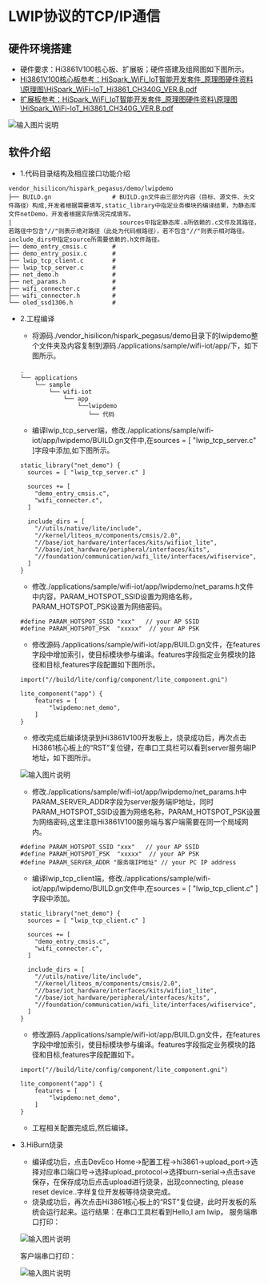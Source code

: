# LWIP协议的TCP/IP通信<a name="ZH-CN_TOPIC_0000001130176841"></a>

## 硬件环境搭建
-    硬件要求：Hi3861V100核心板、扩展板；硬件搭建及组网图如下图所示。
-    [Hi3861V100核心板参考：HiSpark_WiFi_IoT智能开发套件_原理图硬件资料\原理图\HiSpark_WiFi-IoT_Hi3861_CH340G_VER.B.pdf](http://gitee.com/hihope_iot/embedded-race-hisilicon-track-2022/blob/master/%E7%A1%AC%E4%BB%B6%E8%B5%84%E6%96%99/HiSpark_WiFi_IoT%E6%99%BA%E8%83%BD%E5%AE%B6%E5%B1%85%E5%BC%80%E5%8F%91%E5%A5%97%E4%BB%B6_%E5%8E%9F%E7%90%86%E5%9B%BE.rar)
-    [扩展板参考：HiSpark_WiFi_IoT智能开发套件_原理图硬件资料\原理图\HiSpark_WiFi-IoT_Hi3861_CH340G_VER.B.pdf](http://gitee.com/hihope_iot/embedded-race-hisilicon-track-2022/blob/master/%E7%A1%AC%E4%BB%B6%E8%B5%84%E6%96%99/HiSpark_WiFi_IoT%E6%99%BA%E8%83%BD%E5%AE%B6%E5%B1%85%E5%BC%80%E5%8F%91%E5%A5%97%E4%BB%B6_%E5%8E%9F%E7%90%86%E5%9B%BE.rar)

![输入图片说明](https://gitee.com/asd1122/tupian/raw/master/%E5%9B%BE%E7%89%87/%E5%9B%BE%E7%89%87202.png)

## 软件介绍
-   1.代码目录结构及相应接口功能介绍
```
vendor_hisilicon/hispark_pegasus/demo/lwipdemo
├── BUILD.gn                 # BUILD.gn文件由三部分内容（目标、源文件、头文件路径）构成,开发者根据需要填写,static_library中指定业务模块的编译结果，为静态库文件netDemo，开发者根据实际情况完成填写。
|                              sources中指定静态库.a所依赖的.c文件及其路径，若路径中包含"//"则表示绝对路径（此处为代码根路径），若不包含"//"则表示相对路径。include_dirs中指定source所需要依赖的.h文件路径。
├── demo_entry_cmsis.c       # 
├── demo_entry_posix.c       #
├── lwip_tcp_client.c        # 
├── lwip_tcp_server.c        # 
├── net_demo.h               # 
├── net_params.h             # 
├── wifi_connecter.c         # 
├── wifi_connecter.h         # 
└── oled_ssd1306.h           # 
```
-   2.工程编译
    -   将源码./vendor_hisilicon/hispark_pegasus/demo目录下的lwipdemo整个文件夹及内容复制到源码./applications/sample/wifi-iot/app/下，如下图所示。
    ```
    .
    └── applications
        └── sample
            └── wifi-iot
                └── app
                    └──lwipdemo
                       └── 代码
    ```

    -   编译lwip_tcp_server端，修改./applications/sample/wifi-iot/app/lwipdemo/BUILD.gn文件中,在sources = [ "lwip_tcp_server.c" ]字段中添加,如下图所示。
    ```
    static_library("net_demo") {
      sources = [ "lwip_tcp_server.c" ]

      sources += [
        "demo_entry_cmsis.c",
        "wifi_connecter.c",
      ]

      include_dirs = [
        "//utils/native/lite/include",
        "//kernel/liteos_m/components/cmsis/2.0",
        "//base/iot_hardware/interfaces/kits/wifiiot_lite",
        "//base/iot_hardware/peripheral/interfaces/kits",
        "//foundation/communication/wifi_lite/interfaces/wifiservice",
      ]
    }
    ```

    -   修改./applications/sample/wifi-iot/app/lwipdemo/net_params.h文件中内容，PARAM_HOTSPOT_SSID设置为网络名称，PARAM_HOTSPOT_PSK设置为网络密码。
    ```
    #define PARAM_HOTSPOT_SSID "xxx"   // your AP SSID
    #define PARAM_HOTSPOT_PSK  "xxxxx"  // your AP PSK
    ```

    -   修改源码./applications/sample/wifi-iot/app/BUILD.gn文件，在features字段中增加索引，使目标模块参与编译。features字段指定业务模块的路径和目标,features字段配置如下图所示。
    ```
    import("//build/lite/config/component/lite_component.gni")
    
    lite_component("app") {
        features = [
            "lwipdemo:net_demo",
        ]
    }
    ```

    -   修改完成后编译烧录到Hi3861V100开发板上，烧录成功后，再次点击Hi3861核心板上的“RST”复位键，在串口工具栏可以看到server服务端IP地址，如下图所示。

    ![输入图片说明](https://gitee.com/asd1122/tupian/raw/master/%E5%9B%BE%E7%89%87/%E5%9B%BE%E7%89%87203.png)

    -   修改./applications/sample/wifi-iot/app/lwipdemo/net_params.h中PARAM_SERVER_ADDR字段为server服务端IP地址，同时PARAM_HOTSPOT_SSID设置为网络名称，PARAM_HOTSPOT_PSK设置为网络密码,这里注意Hi3861V100服务端与客户端需要在同一个局域网内。
    ```
    #define PARAM_HOTSPOT_SSID "xxx"   // your AP SSID
    #define PARAM_HOTSPOT_PSK  "xxxxx"  // your AP PSK
    #define PARAM_SERVER_ADDR "服务端IP地址" // your PC IP address
    ```

    -   编译lwip_tcp_client端，修改./applications/sample/wifi-iot/app/lwipdemo/BUILD.gn文件中,在sources = [ "lwip_tcp_client.c" ]字段中添加。
    ```
    static_library("net_demo") {
      sources = [ "lwip_tcp_client.c" ]

      sources += [
        "demo_entry_cmsis.c",
        "wifi_connecter.c",
      ]

      include_dirs = [
        "//utils/native/lite/include",
        "//kernel/liteos_m/components/cmsis/2.0",
        "//base/iot_hardware/interfaces/kits/wifiiot_lite",
        "//base/iot_hardware/peripheral/interfaces/kits",
        "//foundation/communication/wifi_lite/interfaces/wifiservice",
      ]
    }
    ```

    -   修改源码./applications/sample/wifi-iot/app/BUILD.gn文件，在features字段中增加索引，使目标模块参与编译。features字段指定业务模块的路径和目标,features字段配置如下。
    ```
    import("//build/lite/config/component/lite_component.gni")
    
    lite_component("app") {
        features = [
            "lwipdemo:net_demo",
        ]
    }
    ```

    -   工程相关配置完成后,然后编译。
-   3.HiBurn烧录
    -   编译成功后，点击DevEco Home->配置工程->hi3861->upload_port->选择对应串口端口号->选择upload_protocol->选择burn-serial->点击save保存，在保存成功后点击upload进行烧录，出现connecting, please reset device..字样复位开发板等待烧录完成。
    -   烧录成功后，再次点击Hi3861核心板上的“RST”复位键，此时开发板的系统会运行起来。运行结果：在串口工具栏看到Hello,I am lwip。
    服务端串口打印：

    ![输入图片说明](https://gitee.com/asd1122/tupian/raw/master/%E5%9B%BE%E7%89%87/%E5%9B%BE%E7%89%87205.png)

    客户端串口打印：

    ![输入图片说明](https://gitee.com/asd1122/tupian/raw/master/%E5%9B%BE%E7%89%87/%E5%9B%BE%E7%89%87206.png)